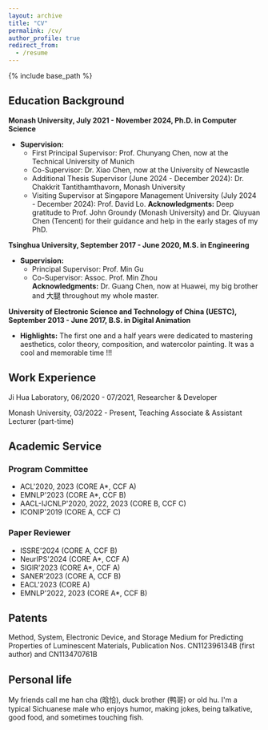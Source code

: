 ```yaml
---
layout: archive
title: "CV"
permalink: /cv/
author_profile: true
redirect_from:
  - /resume
---
```


{% include base_path %}

<!-- [CV](https://github.com/huhanGitHub/huhan.github.io/raw/master/files/resume_eng.pdf), updated 05/2024.-->


## Education Background

**Monash University, July 2021 - November 2024, Ph.D. in Computer Science**
- **Supervision:**
  - First Principal Supervisor: Prof. Chunyang Chen, now at the Technical University of Munich
  - Co-Supervisor: Dr. Xiao Chen, now at the University of Newcastle
  - Additional Thesis Supervisor (June 2024 - December 2024): Dr. Chakkrit Tantithamthavorn, Monash University
  - Visiting Supervisor at Singapore Management University (July 2024 - December 2024): Prof. David Lo.
**Acknowledgments:** Deep gratitude to Prof. John Groundy (Monash University) and Dr. Qiuyuan Chen (Tencent) for their guidance and help in the early stages of my PhD.

**Tsinghua University, September 2017 - June 2020, M.S. in Engineering**
- **Supervision:**
  - Principal Supervisor: Prof. Min Gu
  - Co-Supervisor: Assoc. Prof. Min Zhou \
**Acknowledgments:** Dr. Guang Chen, now at Huawei, my big brother and 大腿 throughout my whole master.

**University of Electronic Science and Technology of China (UESTC), September 2013 - June 2017, B.S. in Digital Animation**
- **Highlights:** The first one and a half years were dedicated to mastering aesthetics, color theory, composition, and watercolor painting. It was a cool and memorable time !!!



## Work Experience

Ji Hua Laboratory, 06/2020 - 07/2021, Researcher & Developer

Monash University, 03/2022 - Present, Teaching Associate & Assistant Lecturer (part-time)

## Academic Service

### **Program Committee**
- ACL'2020, 2023 (CORE A\*, CCF A)
- EMNLP'2023 (CORE A\*, CCF B)
- AACL-IJCNLP'2020, 2022, 2023 (CORE B, CCF C)
- ICONIP'2019 (CORE A, CCF C)

### **Paper Reviewer**
- ISSRE'2024 (CORE A, CCF B)
- NeurIPS'2024 (CORE A\*, CCF A)
- SIGIR'2023 (CORE A\*, CCF A)
- SANER'2023 (CORE A, CCF B)
- EACL'2023 (CORE A)
- EMNLP'2022, 2023 (CORE A\*, CCF B)


## Patents
Method, System, Electronic Device, and Storage Medium for Predicting Properties of Luminescent Materials, Publication Nos. CN112396134B (first author) and CN113470761B


## Personal life
My friends call me han cha (晗恰), duck brother (鸭哥) or old hu. I'm a typical Sichuanese male who enjoys humor, making jokes, being talkative, good food, and sometimes touching fish. 
